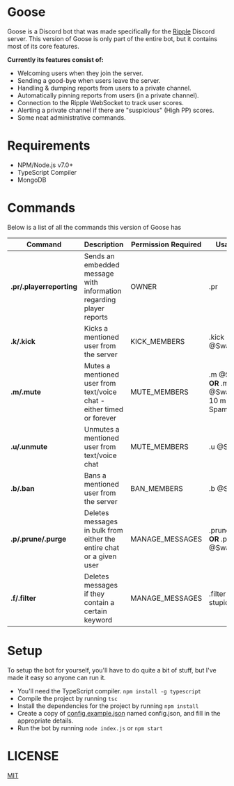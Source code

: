 # Goose
Goose is a Discord bot that was made specifically for the [Ripple](https://ripple.moe) Discord server. This version of Goose is only part of the entire bot, but it contains most of its core features.

**Currently its features consist of:**

* Welcoming users when they join the server.
* Sending a good-bye when users leave the server.
* Handling & dumping reports from users to a private channel.
* Automatically pinning reports from users (in a private channel).
* Connection to the Ripple WebSocket to track user scores.
* Alerting a private channel if there are "suspicious" (High PP) scores. 
* Some neat administrative commands.

# Requirements
* NPM/Node.js v7.0+
* TypeScript Compiler
* MongoDB

# Commands
Below is a list of all the commands this version of Goose has

| Command | Description | Permission Required | Usage |
| --- | --- | --- | --- |
| **.pr/.playerreporting** | Sends an embedded message with information regarding player reports | OWNER | .pr |
| **.k/.kick**| Kicks a mentioned user from the server | KICK_MEMBERS | .kick @Swan |
| **.m/.mute** | Mutes a mentioned user from text/voice chat - either timed or forever | MUTE_MEMBERS | .m @Swan **OR** .mute @Swan 10 m Spamming |
| **.u/.unmute** | Unmutes a mentioned user from text/voice chat | MUTE_MEMBERS | .u @Swan |
| **.b/.ban** | Bans a mentioned user from the server | BAN_MEMBERS | .b @Swan |
| **.p/.prune/.purge** | Deletes messages in bulk from either the entire chat or a given user | MANAGE_MESSAGES | .prune 10 **OR** .prune @Swan 5 |
| **.f/.filter** | Deletes messages if they contain a certain keyword | MANAGE_MESSAGES | .filter stupid |

# Setup
To setup the bot for yourself, you'll have to do quite a bit of stuff, but I've made it easy so anyone can run it.

* You'll need the TypeScript compiler. `npm install -g typescript`
* Compile the project by running `tsc`
* Install the dependencies for the project by running `npm install`
* Create a copy of [config.example.json](https://github.com/Swan/Goose/blob/master/config/config.example.json) named config.json, and fill in the appropriate details.
* Run the bot by running `node index.js` or `npm start`

# LICENSE 
[MIT](https://github.com/Swan/Goose/blob/master/LICENSE)
